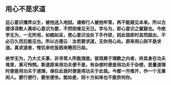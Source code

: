 ##  用心不是求道

**这心意识播弄众生，被他送入地狱。诸修行人被他牢笼，再不能窥见本来。所以古德谆谆教人离却心意识为要，不然则难见天日。学与为，即心意识之窠窟也。今绝学无为，一无所用，如痴如呆，使心意识没处下手作崇，则此我即时显然超出，不必日久而后能见也。所以古德云：汝若要求道，无你用心处。原来用心则不是求道。真求道者，惟饥来吃饭困来睡而已矣。**

**绝学无为，乃大丈夫事，非寻常人所能测度。彼琐屑于理数之内者，终其身在功夫堆里，真可怜悯。斯道原来用功夫便不是，有杂想时便是用功夫于杂想，思量道理时便是用功夫于道理，保任此我时便是用功夫于此我。今都一齐推开，作一个无事闲人。要行便行，要坐便坐。能如是，则十方如来也不能奈何你。**
